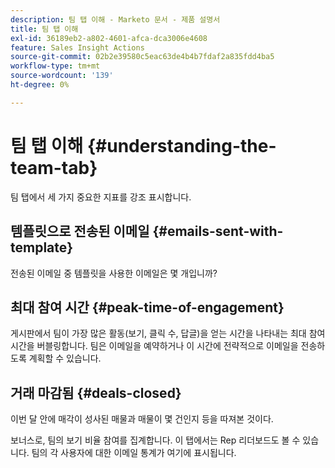 ```yaml
---
description: 팀 탭 이해 - Marketo 문서 - 제품 설명서
title: 팀 탭 이해
exl-id: 36189eb2-a802-4601-afca-dca3006e4608
feature: Sales Insight Actions
source-git-commit: 02b2e39580c5eac63de4b4b7fdaf2a835fdd4ba5
workflow-type: tm+mt
source-wordcount: '139'
ht-degree: 0%

---
```


# 팀 탭 이해 {#understanding-the-team-tab}

팀 탭에서 세 가지 중요한 지표를 강조 표시합니다.

## 템플릿으로 전송된 이메일 {#emails-sent-with-template}

전송된 이메일 중 템플릿을 사용한 이메일은 몇 개입니까?

## 최대 참여 시간 {#peak-time-of-engagement}

게시판에서 팀이 가장 많은 활동(보기, 클릭 수, 답글)을 얻는 시간을 나타내는 최대 참여 시간을 버블링합니다. 팀은 이메일을 예약하거나 이 시간에 전략적으로 이메일을 전송하도록 계획할 수 있습니다.

## 거래 마감됨 {#deals-closed}

이번 달 안에 매각이 성사된 매물과 매물이 몇 건인지 등을 따져본 것이다.

보너스로, 팀의 보기 비율 참여를 집계합니다. 이 탭에서는 Rep 리더보드도 볼 수 있습니다. 팀의 각 사용자에 대한 이메일 통계가 여기에 표시됩니다.
